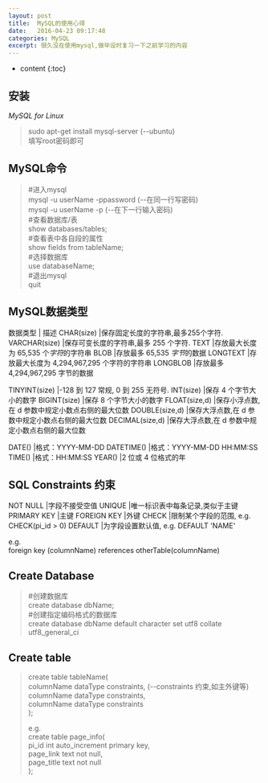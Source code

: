 ```yaml
---
layout: post
title:  MySQL的使用心得
date:   2016-04-23 09:17:48
categories: MySQL
excerpt: 很久没在使用mysql,做毕设时复习一下之前学习的内容
---
```


* content
{:toc}

## 安装

*MySQL for Linux*  

> sudo apt-get install mysql-server	(--ubuntu)  
> 填写root密码即可

## MySQL命令

>#进入mysql  
>mysql -u userName -ppassword		(--在同一行写密码)  
>mysql -u userName -p			(--在下一行输入密码)  
>#查看数据库/表  
>show databases/tables;  
>#查看表中各自段的属性  
>show fields from tableName;  
>#选择数据库  
>use databaseName;  
>#退出mysql  
>quit  

## MySQL数据类型

数据类型	|	描述
CHAR(size)	|保存固定长度的字符串,最多255个字符.
VARCHAR(size)	|保存可变长度的字符串,最多 255 个字符.
TEXT		|存放最大长度为 65,535 个*字符*的字符串
BLOB		|存放最多 65,535 *字节*的数据
LONGTEXT	|存放最大长度为 4,294,967,295 个字符的字符串
LONGBLOB	|存放最多 4,294,967,295 字节的数据

TINYINT(size)	|-128 到 127 常规, 0 到 255 无符号.
INT(size)	|保存 4 个字节大小的数字
BIGINT(size)	|保存 8 个字节大小的数字
FLOAT(size,d)	|保存小浮点数,在 d 参数中规定小数点右侧的最大位数
DOUBLE(size,d)	|保存大浮点数,在 d 参数中规定小数点右侧的最大位数
DECIMAL(size,d)	|保存大浮点数,在 d 参数中规定小数点右侧的最大位数

DATE()		|格式：YYYY-MM-DD
DATETIME()	|格式：YYYY-MM-DD HH:MM:SS
TIME()		|格式：HH:MM:SS
YEAR()		|2 位或 4 位格式的年

## SQL Constraints 约束

NOT NULL	|字段不接受空值
UNIQUE		|唯一标识表中每条记录,类似于主键
PRIMARY KEY	|主键
FOREIGN KEY	|外键
CHECK		|限制某个字段的范围, e.g. CHECK(pi_id > 0)
DEFAULT		|为字段设置默认值, e.g. DEFAULT 'NAME'

e.g.  
foreign key (columnName) references otherTable(columnName)

## Create Database

>#创建数据库  
>create database dbName;  
>#创建指定编码格式的数据库  
>create database dbName default character set utf8 collate utf8_general_ci

## Create table  

>create table tableName(  
>columnName dataType constraints,	(--constraints 约束,如主外键等)  
>columnName dataType constraints,  
>columnName dataType constraints  
>);
>
>e.g.  
>create table page_info(  
>pi_id int auto_increment primary key,  
>page_link text not null,  
>page_title text not null  
>);
